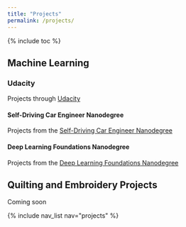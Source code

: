 ```yaml
---
title: "Projects"
permalink: /projects/
---
```

{% include toc %}
## Machine Learning

### Udacity  
Projects through [Udacity](https://www.udacity.com)  
  
#### Self-Driving Car Engineer Nanodegree  
Projects from the [Self-Driving Car Engineer Nanodegree](/sdcnd/)  

#### Deep Learning Foundations Nanodegree  
Projects from the [Deep Learning Foundations Nanodegree](/deeplearningnd/)  

  
## Quilting and Embroidery Projects  
Coming soon

{% include nav_list nav="projects" %}